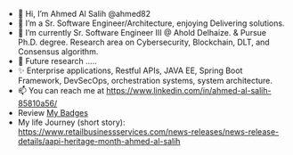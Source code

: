 - 👋 Hi, I’m Ahmed Al Salih @ahmed82 
- 👀 I’m a Sr. Software Engineer/Architecture, enjoying Delivering solutions.
- 🌱 I’m currently Sr. Software Engineer III @ Ahold Delhaize. & Pursue Ph.D. degree. Research area on Cybersecurity, Blockchain, DLT, and Consensus algorithm.
- 💞️ Future research .....
- ✨ Enterprise applications, Restful APIs, JAVA EE, Spring Boot Framework, DevSecOps, orchestration systems, system architecture.
- 📫 You can reach me at https://www.linkedin.com/in/ahmed-al-salih-85810a56/
- Review [My Badges](https://www.credly.com/users/ahmed-al-salih/badges)
- My life Journey (short story): https://www.retailbusinessservices.com/news-releases/news-release-details/aapi-heritage-month-ahmed-al-salih 
<!---
ahmed82/ahmed82 is a ✨ special ✨ repository because its `README.md` (this file) appears on your GitHub profile.
You can click the Preview link to take a look at your changes.
--->


